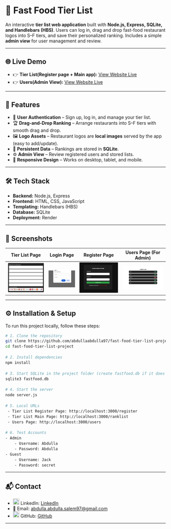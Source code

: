 # 🍔 Fast Food Tier List

An interactive **tier list web application** built with **Node.js, Express, SQLite, and Handlebars (HBS)**. Users can log in, drag and drop fast-food restaurant logos into S–F tiers, and save their personalized ranking. Includes a simple **admin view** for user management and review.

---

## 🌐 Live Demo
- 👉 **Tier List(Register page + Main app):** [View Website Live](https://fast-food-tier-list-project.onrender.com/register)
- 👉 **Users(Admin View):** [View Website Live](https://fast-food-tier-list-project.onrender.com/users)

---

## 🚀 Features
- 🔑 **User Authentication** – Sign up, log in, and manage your tier list.  
- 🏆 **Drag-and-Drop Ranking** – Arrange restaurants into S–F tiers with smooth drag and drop.  
- 🖼️ **Logo Assets** – Restaurant logos are **local images** served by the app (easy to add/update).  
- 💾 **Persistent Data** – Rankings are stored in **SQLite**.  
- ⚙️ **Admin View** – Review registered users and stored lists.  
- 📱 **Responsive Design** – Works on desktop, tablet, and mobile.

---

## 🛠️ Tech Stack
- **Backend:** Node.js, Express
- **Frontend:** HTML, CSS, JavaScript 
- **Templating:** Handlebars (HBS)  
- **Database:** SQLite  
- **Deployment:** Render

---

## 📸 Screenshots

| Tier List Page | Login Page | Register Page | Users Page (For Admin) |
|---|---|---|---|
| ![Tier List screenshot](public/screenshots/Tier-List.png) | ![Login screenshot](public/screenshots/Login.png) | ![Register screenshot](public/screenshots/Register.png) | ![Users (For Admin) screenshot](public/screenshots/Users-List.png) |

---

## ⚙️ Installation & Setup

To run this project locally, follow these steps:

```bash
# 1. Clone the repository
git clone https://github.com/abdullaabdulla97/fast-food-tier-list-project.git
cd fast-food-tier-list-project

# 2. Install dependencies
npm install

# 3. Start SQLite in the project folder (create fastfood.db if it does not exist)
sqlite3 fastfood.db

# 4. Start the server
node server.js

# 5. Local URLs
 - Tier List Register Page: http://localhost:3000/register
 - Tier List Main Page: http://localhost:3000/ranklist
 - Users Page: http://localhost:3000/users

# 6. Test Accounts
- Admin
    - Username: Abdulla
    - Password: Abdulla
- Guest
    - Username: Jack
    - Password: secret
```
---

## 📬 Contact
- <img src="https://img.icons8.com/ios-glyphs/32/linkedin.png" height="20" width="20"/> LinkedIn: [LinkedIn](https://www.linkedin.com/in/abdulla-abdulla-350a0937b/)  
- 📧 Email: abdulla.abdulla.salem97@gmail.com  
- <img src="https://img.icons8.com/ios-glyphs/32/github.png" height="20" width="20"/> GitHub: [GitHub](https://github.com/abdullaabdulla97)

---
